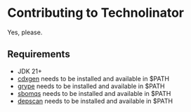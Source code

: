 # Contributing to Technolinator

Yes, please.

## Requirements

* JDK 21+
* [cdxgen](https://github.com/CycloneDX/cdxgen) needs to be installed and available in $PATH
* [grype](https://github.com/anchore/grype) needs to be installed and available in $PATH
* [sbomqs](https://github.com/interlynk-io/sbomqs) needs to be installed and available in $PATH
* [depscan](https://github.com/owasp-dep-scan/dep-scan) needs to be installed and available in $PATH
